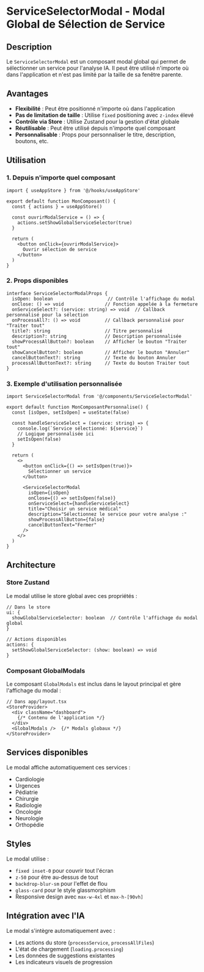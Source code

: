 # ServiceSelectorModal - Modal Global de Sélection de Service

## Description

Le `ServiceSelectorModal` est un composant modal global qui permet de sélectionner un service pour l'analyse IA. Il peut être utilisé n'importe où dans l'application et n'est pas limité par la taille de sa fenêtre parente.

## Avantages

- **Flexibilité** : Peut être positionné n'importe où dans l'application
- **Pas de limitation de taille** : Utilise `fixed` positioning avec `z-index` élevé
- **Contrôle via Store** : Utilise Zustand pour la gestion d'état globale
- **Réutilisable** : Peut être utilisé depuis n'importe quel composant
- **Personnalisable** : Props pour personnaliser le titre, description, boutons, etc.

## Utilisation

### 1. Depuis n'importe quel composant

```tsx
import { useAppStore } from '@/hooks/useAppStore'

export default function MonComposant() {
  const { actions } = useAppStore()

  const ouvrirModalService = () => {
    actions.setShowGlobalServiceSelector(true)
  }

  return (
    <button onClick={ouvrirModalService}>
      Ouvrir sélection de service
    </button>
  )
}
```

### 2. Props disponibles

```tsx
interface ServiceSelectorModalProps {
  isOpen: boolean                    // Contrôle l'affichage du modal
  onClose: () => void               // Fonction appelée à la fermeture
  onServiceSelect?: (service: string) => void  // Callback personnalisé pour la sélection
  onProcessAll?: () => void         // Callback personnalisé pour "Traiter tout"
  title?: string                    // Titre personnalisé
  description?: string              // Description personnalisée
  showProcessAllButton?: boolean    // Afficher le bouton "Traiter tout"
  showCancelButton?: boolean        // Afficher le bouton "Annuler"
  cancelButtonText?: string         // Texte du bouton Annuler
  processAllButtonText?: string     // Texte du bouton Traiter tout
}
```

### 3. Exemple d'utilisation personnalisée

```tsx
import ServiceSelectorModal from '@/components/ServiceSelectorModal'

export default function MonComposantPersonnalise() {
  const [isOpen, setIsOpen] = useState(false)

  const handleServiceSelect = (service: string) => {
    console.log(`Service sélectionné: ${service}`)
    // Logique personnalisée ici
    setIsOpen(false)
  }

  return (
    <>
      <button onClick={() => setIsOpen(true)}>
        Sélectionner un service
      </button>
      
      <ServiceSelectorModal
        isOpen={isOpen}
        onClose={() => setIsOpen(false)}
        onServiceSelect={handleServiceSelect}
        title="Choisir un service médical"
        description="Sélectionnez le service pour votre analyse :"
        showProcessAllButton={false}
        cancelButtonText="Fermer"
      />
    </>
  )
}
```

## Architecture

### Store Zustand

Le modal utilise le store global avec ces propriétés :

```tsx
// Dans le store
ui: {
  showGlobalServiceSelector: boolean  // Contrôle l'affichage du modal global
}

// Actions disponibles
actions: {
  setShowGlobalServiceSelector: (show: boolean) => void
}
```

### Composant GlobalModals

Le composant `GlobalModals` est inclus dans le layout principal et gère l'affichage du modal :

```tsx
// Dans app/layout.tsx
<StoreProvider>
  <div className="dashboard">
    {/* Contenu de l'application */}
  </div>
  <GlobalModals />  {/* Modals globaux */}
</StoreProvider>
```

## Services disponibles

Le modal affiche automatiquement ces services :

- Cardiologie
- Urgences
- Pédiatrie
- Chirurgie
- Radiologie
- Oncologie
- Neurologie
- Orthopédie

## Styles

Le modal utilise :
- `fixed inset-0` pour couvrir tout l'écran
- `z-50` pour être au-dessus de tout
- `backdrop-blur-sm` pour l'effet de flou
- `glass-card` pour le style glassmorphism
- Responsive design avec `max-w-4xl` et `max-h-[90vh]`

## Intégration avec l'IA

Le modal s'intègre automatiquement avec :
- Les actions du store (`processService`, `processAllFiles`)
- L'état de chargement (`loading.processing`)
- Les données de suggestions existantes
- Les indicateurs visuels de progression 